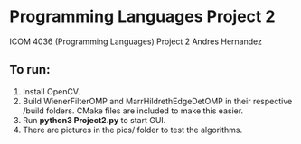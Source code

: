 # Programming Languages Project 2
ICOM 4036 (Programming Languages) Project 2
Andres Hernandez

## To run:
1. Install OpenCV.
2. Build WienerFilterOMP and MarrHildrethEdgeDetOMP in their respective /build folders. CMake files are included to make this easier.
3. Run **python3 Project2.py** to start GUI.
4. There are pictures in the pics/ folder to test the algorithms.

